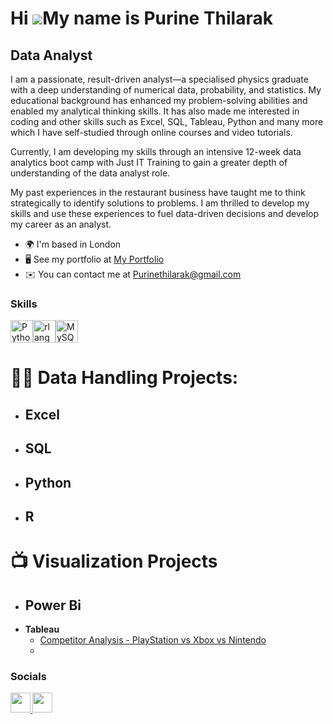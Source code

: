 Hi ![](https://user-images.githubusercontent.com/18350557/176309783-0785949b-9127-417c-8b55-ab5a4333674e.gif)My name is Purine Thilarak
=======================================================================================================================================
Data Analyst
------------

I am a passionate, result-driven analyst—a specialised physics graduate with a deep understanding of numerical data, probability, and statistics. My educational background has enhanced my problem-solving abilities and enabled my analytical thinking skills. It has also made me interested in coding and other skills such as Excel, SQL, Tableau, Python and many more which I have self-studied through online courses and video tutorials. 

Currently, I am developing my skills through an intensive 12-week data analytics boot camp with Just IT Training to gain a greater depth of understanding of the data analyst role. 

My past experiences in the restaurant business have taught me to think strategically to identify solutions to problems. I am thrilled to develop my skills and use these experiences to fuel data-driven decisions and develop my career as an analyst.

* 🌍  I'm based in London
* 🖥️  See my portfolio at [My Portfolio](http://https://sites.google.com/view/purine-thilarak/home?authuser=0)
* ✉️  You can contact me at [Purinethilarak@gmail.com](mailto:Purinethilarak@gmail.com)

### Skills

<p align="left">
<a href="https://www.python.org/" target="_blank" rel="noreferrer"><img src="https://raw.githubusercontent.com/danielcranney/readme-generator/main/public/icons/skills/python-colored.svg" width="36" height="36" alt="Python" /></a><a href="https://www.r-project.org/" target="_blank" rel="noreferrer"><img src="https://raw.githubusercontent.com/danielcranney/readme-generator/main/public/icons/skills/rlang-colored.svg" width="36" height="36" alt="rlang" /></a><a href="https://www.mysql.com/" target="_blank" rel="noreferrer"><img src="https://raw.githubusercontent.com/danielcranney/readme-generator/main/public/icons/skills/mysql-colored.svg" width="36" height="36" alt="MySQL" /></a>
</p>


<h1>👨‍💻 Data Handling Projects:</h2>

- <b>Excel</b>
  - 
- <b>SQL</b>
  - 
- <b>Python</b>
  - 
- <b>R</b>
  - 


<h1>📺 Visualization Projects</h2>

- <b>Power Bi</b>
  - 
- <b>Tableau</b>
  - [Competitor Analysis - PlayStation vs Xbox vs Nintendo](https://public.tableau.com/app/profile/purine.thilarak/viz/CompetitorAnalysis-PlaystationvsXboxvsNintendo/CompetitorAnalysis1994-2010)
  - 


### <b>Socials

<p align="left"> <a href="https://www.github.com/GonThilarak" target="_blank" rel="noreferrer"> <picture> <source media="(prefers-color-scheme: dark)" srcset="https://raw.githubusercontent.com/danielcranney/readme-generator/main/public/icons/socials/github-dark.svg" /> <source media="(prefers-color-scheme: light)" srcset="https://raw.githubusercontent.com/danielcranney/readme-generator/main/public/icons/socials/github.svg" /> <img src="https://raw.githubusercontent.com/danielcranney/readme-generator/main/public/icons/socials/github.svg" width="32" height="32" /> </picture> </a> <a href="https://www.linkedin.com/in/purine-thilarak-062a0a27b/" target="_blank" rel="noreferrer"> <picture> <source media="(prefers-color-scheme: dark)" srcset="https://raw.githubusercontent.com/danielcranney/readme-generator/main/public/icons/socials/linkedin-dark.svg" /> <source media="(prefers-color-scheme: light)" srcset="https://raw.githubusercontent.com/danielcranney/readme-generator/main/public/icons/socials/linkedin.svg" /> <img src="https://raw.githubusercontent.com/danielcranney/readme-generator/main/public/icons/socials/linkedin.svg" width="32" height="32" /> </picture> </a></p>



